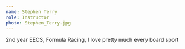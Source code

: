 ```yaml
---
name: Stephen Terry
role: Instructor
photo: Stephen_Terry.jpg
---
```


2nd year EECS, Formula Racing, I love pretty much every board sport 